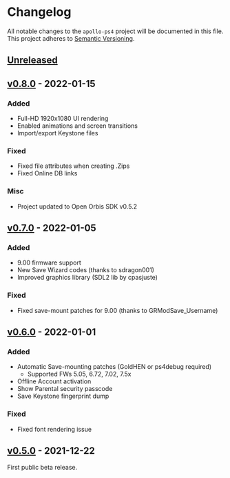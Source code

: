 # Changelog

All notable changes to the `apollo-ps4` project will be documented in this file. This project adheres to [Semantic Versioning](https://semver.org/spec/v2.0.0.html).

## [Unreleased]()

## [v0.8.0](https://github.com/bucanero/apollo-ps4/releases/tag/v0.8.0) - 2022-01-15

### Added

* Full-HD 1920x1080 UI rendering
* Enabled animations and screen transitions
* Import/export Keystone files

### Fixed

* Fixed file attributes when creating .Zips
* Fixed Online DB links

### Misc

* Project updated to Open Orbis SDK v0.5.2

## [v0.7.0](https://github.com/bucanero/apollo-ps4/releases/tag/v0.7.0) - 2022-01-05

### Added

* 9.00 firmware support
* New Save Wizard codes (thanks to sdragon001)
* Improved graphics library (SDL2 lib by cpasjuste)

### Fixed

* Fixed save-mount patches for 9.00 (thanks to GRModSave_Username)

## [v0.6.0](https://github.com/bucanero/apollo-ps4/releases/tag/v0.6.0) - 2022-01-01

### Added

* Automatic Save-mounting patches (GoldHEN or ps4debug required)
  * Supported FWs 5.05, 6.72, 7.02, 7.5x
* Offline Account activation
* Show Parental security passcode
* Save Keystone fingerprint dump

### Fixed

* Fixed font rendering issue

## [v0.5.0](https://github.com/bucanero/apollo-ps4/releases/tag/v0.5.0) - 2021-12-22

First public beta release.
